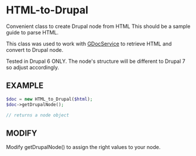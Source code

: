 # HTML-to-Drupal
Convenient class to create Drupal node from HTML
This should be a sample guide to parse HTML. 

This class was used to work with [GDocService](https://github.com/primerg/gdocs_service) to retrieve HTML and convert to Drupal node.

Tested in Drupal 6 ONLY. The node's structure will be different to Drupal 7 so adjust accordingly.

## EXAMPLE ##

```php
$doc = new HTML_to_Drupal($html);
$doc->getDrupalNode();

// returns a node object
```

## MODIFY ##

Modify getDrupalNode() to assign the right values to your node.